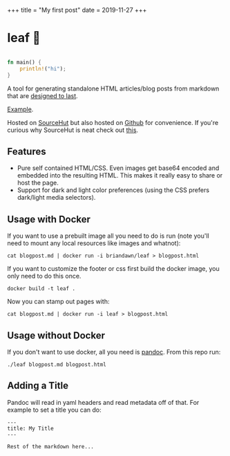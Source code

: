 +++
title = "My first post"
date = 2019-11-27
+++

# leaf 🍃

```rust

fn main() {
    println!("hi");
}
```

A tool for generating standalone HTML articles/blog posts from markdown that are [designed to last](https://jeffhuang.com/designed_to_last/).

[Example](https://cloudflare-ipfs.com/ipfs/Qma1aUbMG8iZgXzViqwFM1hHUyjtUvabok5yGQHzZzgBj2).

Hosted on [SourceHut](https://git.sr.ht/~brian-dawn/leaf) but also hosted on [Github](https://github.com/brian-dawn/leaf) for convenience. If you're curious why SourceHut is neat check out [this](https://sourcehut.org/blog/2019-10-23-srht-puts-users-first/).

## Features

- Pure self contained HTML/CSS. Even images get base64 encoded and embedded into the resulting HTML. This makes it really easy to share or host the page.
- Support for dark and light color preferences (using the CSS prefers dark/light media selectors).

## Usage with Docker

If you want to use a prebuilt image all you need to do is run (note you'll need to mount any local resources like images and whatnot):

    cat blogpost.md | docker run -i briandawn/leaf > blogpost.html

If you want to customize the footer or css first build the docker image, you only need to do this once.

    docker build -t leaf .

Now you can stamp out pages with:

    cat blogpost.md | docker run -i leaf > blogpost.html

## Usage without Docker

If you don't want to use docker, all you need is [pandoc](https://pandoc.org/installing.html). From this repo run:

    ./leaf blogpost.md blogpost.html

## Adding a Title

Pandoc will read in yaml headers and read metadata off of that. For example
to set a title you can do:

```
---
title: My Title
---

Rest of the markdown here...
```
